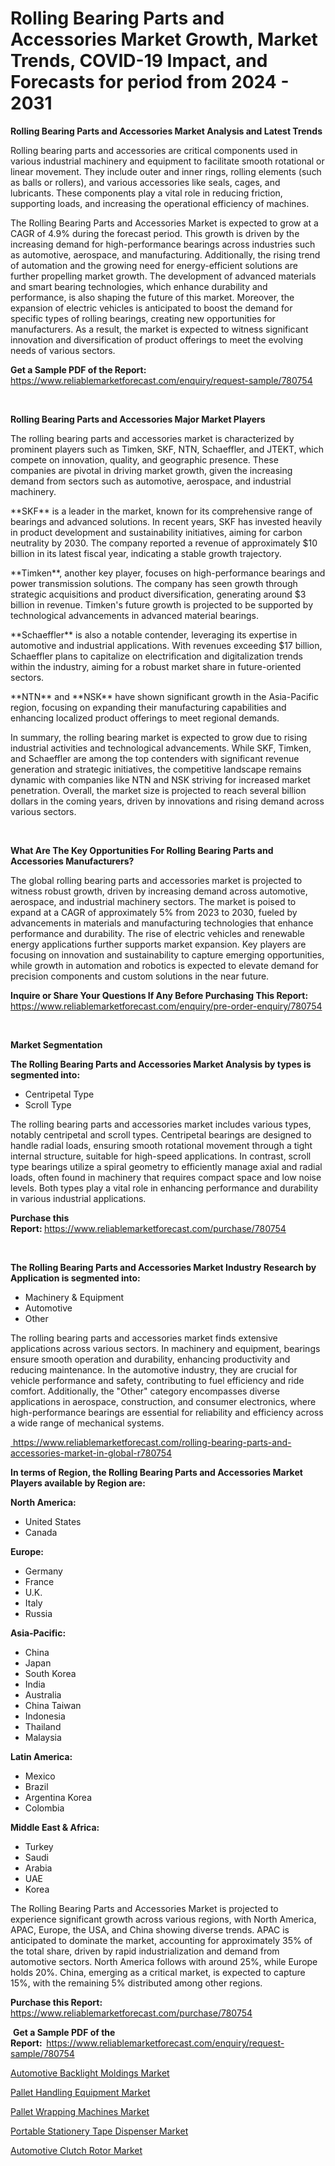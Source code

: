 <p><h1>Rolling Bearing Parts and Accessories Market Growth, Market Trends, COVID-19 Impact, and Forecasts for period from 2024 - 2031</h1></p><p><strong>Rolling Bearing Parts and Accessories Market Analysis and Latest Trends</strong></p>
<p><p>Rolling bearing parts and accessories are critical components used in various industrial machinery and equipment to facilitate smooth rotational or linear movement. They include outer and inner rings, rolling elements (such as balls or rollers), and various accessories like seals, cages, and lubricants. These components play a vital role in reducing friction, supporting loads, and increasing the operational efficiency of machines.</p><p>The Rolling Bearing Parts and Accessories Market is expected to grow at a CAGR of 4.9% during the forecast period. This growth is driven by the increasing demand for high-performance bearings across industries such as automotive, aerospace, and manufacturing. Additionally, the rising trend of automation and the growing need for energy-efficient solutions are further propelling market growth. The development of advanced materials and smart bearing technologies, which enhance durability and performance, is also shaping the future of this market. Moreover, the expansion of electric vehicles is anticipated to boost the demand for specific types of rolling bearings, creating new opportunities for manufacturers. As a result, the market is expected to witness significant innovation and diversification of product offerings to meet the evolving needs of various sectors.</p></p>
<p><strong>Get a Sample PDF of the Report:&nbsp;</strong> <a href="https://www.reliablemarketforecast.com/enquiry/request-sample/780754?utm_campaign=1167&utm_medium=2&utm_source=Github&utm_content=ia&utm_term=15102024&utm_id=rolling-bearing-parts-and-accessories">https://www.reliablemarketforecast.com/enquiry/request-sample/780754</a></p>
<p>&nbsp;</p>
<p><strong>Rolling Bearing Parts and Accessories Major Market Players</strong></p>
<p><p>The rolling bearing parts and accessories market is characterized by prominent players such as Timken, SKF, NTN, Schaeffler, and JTEKT, which compete on innovation, quality, and geographic presence. These companies are pivotal in driving market growth, given the increasing demand from sectors such as automotive, aerospace, and industrial machinery.</p><p>**SKF** is a leader in the market, known for its comprehensive range of bearings and advanced solutions. In recent years, SKF has invested heavily in product development and sustainability initiatives, aiming for carbon neutrality by 2030. The company reported a revenue of approximately $10 billion in its latest fiscal year, indicating a stable growth trajectory.</p><p>**Timken**, another key player, focuses on high-performance bearings and power transmission solutions. The company has seen growth through strategic acquisitions and product diversification, generating around $3 billion in revenue. Timken's future growth is projected to be supported by technological advancements in advanced material bearings.</p><p>**Schaeffler** is also a notable contender, leveraging its expertise in automotive and industrial applications. With revenues exceeding $17 billion, Schaeffler plans to capitalize on electrification and digitalization trends within the industry, aiming for a robust market share in future-oriented sectors.</p><p>**NTN** and **NSK** have shown significant growth in the Asia-Pacific region, focusing on expanding their manufacturing capabilities and enhancing localized product offerings to meet regional demands.</p><p>In summary, the rolling bearing market is expected to grow due to rising industrial activities and technological advancements. While SKF, Timken, and Schaeffler are among the top contenders with significant revenue generation and strategic initiatives, the competitive landscape remains dynamic with companies like NTN and NSK striving for increased market penetration. Overall, the market size is projected to reach several billion dollars in the coming years, driven by innovations and rising demand across various sectors.</p></p>
<p>&nbsp;</p>
<p><strong>What Are The Key Opportunities For Rolling Bearing Parts and Accessories Manufacturers?</strong></p>
<p><p>The global rolling bearing parts and accessories market is projected to witness robust growth, driven by increasing demand across automotive, aerospace, and industrial machinery sectors. The market is poised to expand at a CAGR of approximately 5% from 2023 to 2030, fueled by advancements in materials and manufacturing technologies that enhance performance and durability. The rise of electric vehicles and renewable energy applications further supports market expansion. Key players are focusing on innovation and sustainability to capture emerging opportunities, while growth in automation and robotics is expected to elevate demand for precision components and custom solutions in the near future.</p></p>
<p><strong>Inquire or Share Your Questions If Any Before Purchasing This Report:</strong> <a href="https://www.reliablemarketforecast.com/enquiry/pre-order-enquiry/780754?utm_campaign=1167&utm_medium=2&utm_source=Github&utm_content=ia&utm_term=15102024&utm_id=rolling-bearing-parts-and-accessories">https://www.reliablemarketforecast.com/enquiry/pre-order-enquiry/780754</a></p>
<p>&nbsp;</p>
<p><strong>Market Segmentation</strong></p>
<p><strong>The Rolling Bearing Parts and Accessories Market Analysis by types is segmented into:</strong></p>
<p><ul><li>Centripetal Type</li><li>Scroll Type</li></ul></p>
<p><p>The rolling bearing parts and accessories market includes various types, notably centripetal and scroll types. Centripetal bearings are designed to handle radial loads, ensuring smooth rotational movement through a tight internal structure, suitable for high-speed applications. In contrast, scroll type bearings utilize a spiral geometry to efficiently manage axial and radial loads, often found in machinery that requires compact space and low noise levels. Both types play a vital role in enhancing performance and durability in various industrial applications.</p></p>
<p><strong>Purchase this Report:&nbsp;</strong><a href="https://www.reliablemarketforecast.com/purchase/780754?utm_campaign=1167&utm_medium=2&utm_source=Github&utm_content=ia&utm_term=15102024&utm_id=rolling-bearing-parts-and-accessories">https://www.reliablemarketforecast.com/purchase/780754</a></p>
<p>&nbsp;</p>
<p><strong>The Rolling Bearing Parts and Accessories Market Industry Research by Application is segmented into:</strong></p>
<p><ul><li>Machinery & Equipment</li><li>Automotive</li><li>Other</li></ul></p>
<p><p>The rolling bearing parts and accessories market finds extensive applications across various sectors. In machinery and equipment, bearings ensure smooth operation and durability, enhancing productivity and reducing maintenance. In the automotive industry, they are crucial for vehicle performance and safety, contributing to fuel efficiency and ride comfort. Additionally, the "Other" category encompasses diverse applications in aerospace, construction, and consumer electronics, where high-performance bearings are essential for reliability and efficiency across a wide range of mechanical systems.</p></p>
<p><a href="https://www.reliablemarketforecast.com/rolling-bearing-parts-and-accessories-market-in-global-r780754?utm_campaign=1167&utm_medium=2&utm_source=Github&utm_content=ia&utm_term=15102024&utm_id=rolling-bearing-parts-and-accessories">&nbsp;https://www.reliablemarketforecast.com/rolling-bearing-parts-and-accessories-market-in-global-r780754</a></p>
<p><strong>In terms of Region, the Rolling Bearing Parts and Accessories Market Players available by Region are:</strong></p>
<p>
    <p> <strong> North America: </strong>
        <ul>
            <li>United States</li>
            <li>Canada</li>
        </ul>
        </p> 
    <p> <strong> Europe: </strong>
        <ul>
            <li>Germany</li>
            <li>France</li>
            <li>U.K.</li>
            <li>Italy</li>
            <li>Russia</li>
        </ul>
        </p> 
    <p> <strong> Asia-Pacific: </strong>
        <ul>
            <li>China</li>
            <li>Japan</li>
            <li>South Korea</li>
            <li>India</li>
            <li>Australia</li>
            <li>China Taiwan</li>
            <li>Indonesia</li>
            <li>Thailand</li>
            <li>Malaysia</li>
        </ul>
        </p> 
    <p> <strong> Latin America: </strong>
        <ul>
            <li>Mexico</li>
            <li>Brazil</li>
            <li>Argentina Korea</li>
            <li>Colombia</li>
        </ul>
        </p> 
    <p> <strong> Middle East & Africa: </strong>
        <ul>
            <li>Turkey</li>
            <li>Saudi</li>
            <li>Arabia</li>
            <li>UAE</li>
            <li>Korea</li>
        </ul>
    </p>
    </p>
<p><p>The Rolling Bearing Parts and Accessories Market is projected to experience significant growth across various regions, with North America, APAC, Europe, the USA, and China showing diverse trends. APAC is anticipated to dominate the market, accounting for approximately 35% of the total share, driven by rapid industrialization and demand from automotive sectors. North America follows with around 25%, while Europe holds 20%. China, emerging as a critical market, is expected to capture 15%, with the remaining 5% distributed among other regions.</p></p>
<p><strong>Purchase this Report: </strong><a href="https://www.reliablemarketforecast.com/purchase/780754?utm_campaign=1167&utm_medium=2&utm_source=Github&utm_content=ia&utm_term=15102024&utm_id=rolling-bearing-parts-and-accessories">https://www.reliablemarketforecast.com/purchase/780754</a></p>
<p>&nbsp;<strong>Get a Sample PDF of the Report:&nbsp;&nbsp;</strong><a href="https://www.reliablemarketforecast.com/enquiry/request-sample/780754?utm_campaign=1167&utm_medium=2&utm_source=Github&utm_content=ia&utm_term=15102024&utm_id=rolling-bearing-parts-and-accessories">https://www.reliablemarketforecast.com/enquiry/request-sample/780754</a></p>
<p><strong></strong></p>
<p><p><a href="https://www.linkedin.com/pulse/automotive-backlight-moldings-market-trends-focusing-insight-forecast-xsqxc?utm_campaign=1167&utm_medium=2&utm_source=Github&utm_content=ia&utm_term=15102024&utm_id=rolling-bearing-parts-and-accessories">Automotive Backlight Moldings Market</a></p><p><a href="https://issuu.com/reportprime-2/docs/pallet-handling-equipment-market-si_99be32ace6ee3d?utm_campaign=1167&utm_medium=2&utm_source=Github&utm_content=ia&utm_term=15102024&utm_id=rolling-bearing-parts-and-accessories">Pallet Handling Equipment Market</a></p><p><a href="https://issuu.com/reportprime-2/docs/pallet-wrapping-machines-market-siz_18bbefa66f708a?utm_campaign=1167&utm_medium=2&utm_source=Github&utm_content=ia&utm_term=15102024&utm_id=rolling-bearing-parts-and-accessories">Pallet Wrapping Machines Market</a></p><p><a href="https://github.com/jodeesniderrb/Market-Research-Report-List-1/blob/main/portable-stationery-tape-dispenser-market.md?utm_campaign=1167&utm_medium=2&utm_source=Github&utm_content=ia&utm_term=15102024&utm_id=rolling-bearing-parts-and-accessories">Portable Stationery Tape Dispenser Market</a></p><p><a href="https://www.linkedin.com/pulse/driving-forces-global-automotive-clutch-rotor-market-trends-k5fyc?utm_campaign=1167&utm_medium=2&utm_source=Github&utm_content=ia&utm_term=15102024&utm_id=rolling-bearing-parts-and-accessories">Automotive Clutch Rotor Market</a></p></p>